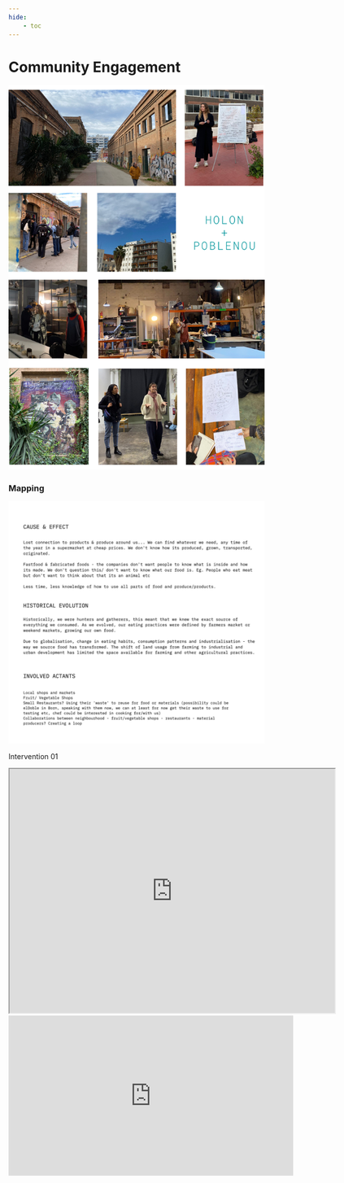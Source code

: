```yaml
---
hide:
    - toc
---
```


# **Community Engagement**


![](../images/Community01.png)

<h3>Mapping</h3>

![](../images/Mapping01.jpg)

Intervention 01

<iframe src="https://drive.google.com/file/d/11mLA0YBxgvJ8WnziIrt8mr3fEbadN3as/preview" width="640" height="480" allow="autoplay"></iframe>

<iframe width="560" height="315" src="https://drive.google.com/file/d/11mLA0YBxgvJ8WnziIrt8mr3fEbadN3as/preview" title="YouTube video player" frameborder="0" allow="accelerometer; autoplay; clipboard-write; encrypted-media; gyroscope; picture-in-picture" allowfullscreen></iframe>
